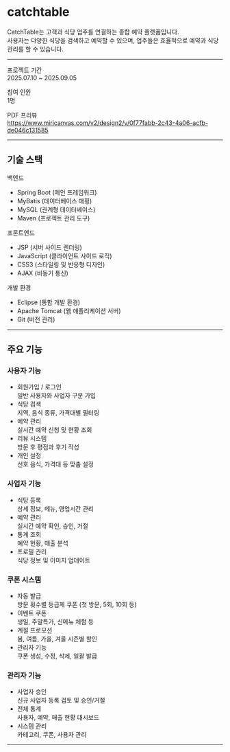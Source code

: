 # catchtable

CatchTable는 고객과 식당 업주를 연결하는 종합 예약 플랫폼입니다.  
사용자는 다양한 식당을 검색하고 예약할 수 있으며, 업주들은 효율적으로 예약과 식당 관리를 할 수 있습니다.

---

프로젝트 기간  
2025.07.10 ~ 2025.09.05

참여 인원  
1명

PDF 프리뷰  
https://www.miricanvas.com/v2/design2/v/0f77fabb-2c43-4a06-acfb-de046c131585

---

## 기술 스택

백엔드
- Spring Boot (메인 프레임워크)
- MyBatis (데이터베이스 매핑)
- MySQL (관계형 데이터베이스)
- Maven (프로젝트 관리 도구)

프론트엔드
- JSP (서버 사이드 렌더링)
- JavaScript (클라이언트 사이드 로직)
- CSS3 (스타일링 및 반응형 디자인)
- AJAX (비동기 통신)

개발 환경
- Eclipse (통합 개발 환경)
- Apache Tomcat (웹 애플리케이션 서버)
- Git (버전 관리)

---

## 주요 기능

### 사용자 기능

- 회원가입 / 로그인  
  일반 사용자와 사업자 구분 가입
- 식당 검색  
  지역, 음식 종류, 가격대별 필터링
- 예약 관리  
  실시간 예약 신청 및 현황 조회
- 리뷰 시스템  
  방문 후 평점과 후기 작성
- 개인 설정  
  선호 음식, 가격대 등 맞춤 설정

### 사업자 기능

- 식당 등록  
  상세 정보, 메뉴, 영업시간 관리
- 예약 관리  
  실시간 예약 확인, 승인, 거절
- 통계 조회  
  예약 현황, 매출 분석
- 프로필 관리  
  식당 정보 및 이미지 업데이트

### 쿠폰 시스템

- 자동 발급  
  방문 횟수별 등급제 쿠폰 (첫 방문, 5회, 10회 등)
- 이벤트 쿠폰  
  생일, 주말특가, 신메뉴 체험 등
- 계절 프로모션  
  봄, 여름, 가을, 겨울 시즌별 할인
- 관리자 기능  
  쿠폰 생성, 수정, 삭제, 일괄 발급

### 관리자 기능

- 사업자 승인  
  신규 사업자 등록 검토 및 승인/거절
- 전체 통계  
  사용자, 예약, 매출 현황 대시보드
- 시스템 관리  
  카테고리, 쿠폰, 사용자 관리

---

